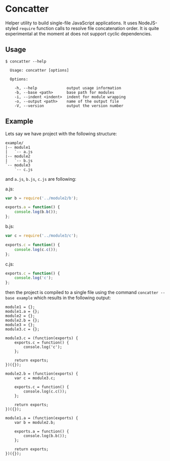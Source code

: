 Concatter
=========

Helper utility to build single-file JavaScript applications.
It uses NodeJS-styled `require` function calls to resolve file concatenation order.
It is quite experimental at the moment at does not support cyclic dependencies.

Usage
-----

```
$ concatter --help

  Usage: concatter [options]

  Options:

    -h, --help             output usage information
    -b, --base <path>      base path for modules
    -i, --indent <indent>  indent for module wrapping
    -o, --output <path>    name of the output file
    -V, --version          output the version number
```

Example
-------

Lets say we have project with the following structure:

```
example/
|-- module1
|   `-- a.js
|-- module2
|   `-- b.js
`-- module3
    `-- c.js
```

and `a.js`, `b.js`, `c.js` are following:

a.js:
```javascript
var b = require('../module2/b');

exports.a = function() {
    console.log(b.b());
};
```

b.js:
```javascript
var c = require('../module3/c');

exports.c = function() {
    console.log(c.c());
};
```

c.js:
```javascript
exports.c = function() {
    console.log('c');
};
```

then the project is compiled to a single file using the command `concatter --base example`
which results in the following output:

```
module1 = {};
module1.a = {};
module2 = {};
module2.b = {};
module3 = {};
module3.c = {};

module3.c = (function(exports) {
    exports.c = function() {
        console.log('c');
    };

    return exports;
})({});

module2.b = (function(exports) {
    var c = module3.c;

    exports.c = function() {
        console.log(c.c());
    };

    return exports;
})({});

module1.a = (function(exports) {
    var b = module2.b;

    exports.a = function() {
        console.log(b.b());
    };

    return exports;
})({});
```